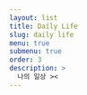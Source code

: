 ```yaml
---
layout: list
title: Daily Life
slug: daily life
menu: true
submenu: true
order: 3
description: >
  나의 일상 ><
---
```

